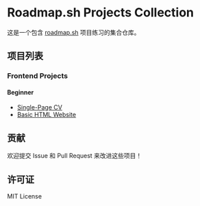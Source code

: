 # Roadmap.sh Projects Collection

这是一个包含 [roadmap.sh](https://roadmap.sh) 项目练习的集合仓库。

## 项目列表

### Frontend Projects

#### Beginner

- [Single-Page CV](https://roadmap.sh/projects/single-page-cv)
- [Basic HTML Website](https://roadmap.sh/projects/basic-html-website)

## 贡献

欢迎提交 Issue 和 Pull Request 来改进这些项目！

## 许可证

MIT License 